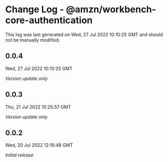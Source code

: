 # Change Log - @amzn/workbench-core-authentication

This log was last generated on Wed, 27 Jul 2022 10:10:25 GMT and should not be manually modified.

## 0.0.4
Wed, 27 Jul 2022 10:10:25 GMT

_Version update only_

## 0.0.3
Thu, 21 Jul 2022 10:25:57 GMT

_Version update only_

## 0.0.2
Wed, 20 Jul 2022 12:16:48 GMT

_Initial release_

